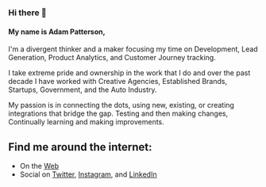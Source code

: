 ### Hi there 👋

#### My name is Adam Patterson,

I'm a divergent thinker and a maker focusing my time on Development, Lead Generation, Product Analytics, and Customer Journey tracking.

I take extreme pride and ownership in the work that I do and over the past decade I have worked with Creative Agencies, Established Brands, Startups, Government, and the Auto Industry.

My passion is in connecting the dots, using new, existing, or creating integrations that bridge the gap. Testing and then making changes, Continually learning and making improvements.

## Find me around the internet: 
- On the <a href="https://github.com/adampatterson">Web</a>
- Social on <a href="https://twitter.com/adampatterson">Twitter</a>, <a href="https://www.instagram.com/adamapatterson/">Instagram</a>, and <a href="https://www.linkedin.com/in/adampatterson/">LinkedIn</a>

<!--
**adampatterson/adampatterson** is a ✨ _special_ ✨ repository because its `README.md` (this file) appears on your GitHub profile.

Here are some ideas to get you started:

- 🔭 I’m currently working on ...
- 🌱 I’m currently learning ...
- 👯 I’m looking to collaborate on ...
- 🤔 I’m looking for help with ...
- 💬 Ask me about ...
- 📫 How to reach me: ...
- 😄 Pronouns: ...
- ⚡ Fun fact: ...
-->
